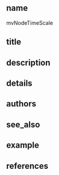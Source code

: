 ## name
mvNodeTimeScale
## title
## description
## details
## authors
## see_also
## example
## references
